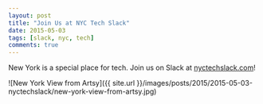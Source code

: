 ```yaml
---
layout: post
title: "Join Us at NYC Tech Slack"
date: 2015-05-03
tags: [slack, nyc, tech]
comments: true
---
```

New York is a special place for tech. Join us on Slack at [nyctechslack.com](https://www.nyctechslack.com)!

![New York View from Artsy]({{ site.url }}/images/posts/2015/2015-05-03-nyctechslack/new-york-view-from-artsy.jpg)


